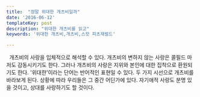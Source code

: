 ```yaml
---
title:  "정말 위대한 개츠비일까"
date: '2016-06-12'
templateKey: post
description: "위대한 개츠비를 읽고"
keywords: '위대한 개츠비,개츠비,스캇 피츠재럴드'

---
```


&nbsp; 개츠비의 사랑을 입체적으로 해석할 수 있다. 개츠비의 변하지 않는 사랑은 콜필드 마저도 감동시키기도 한다. 그러나 개츠비의 사랑은 지위와 본인에 대한 집착으로 환원되기도 한다. '위대한'이라는 단어는 반어적인 표현일 수 있다. 두 가지 시선으로 개츠비를 바라보게 된다. 상황에 따라 우리들은 그 중간 어딘가에 있다. 자기애적 사랑도 분명 있을 것이고, 상대를 사랑하기도 할 것이다.
